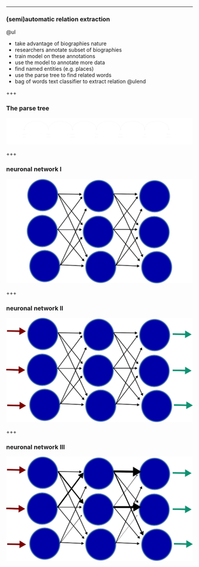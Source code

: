 ---
### (semi)automatic relation extraction
@ul
- take advantage of biographies nature
- researchers annotate subset of biographies
- train model on these annotations
- use the model to annotate more data
- find named entities (e.g. places)
- use the parse tree to find related words
- bag of words text classifier to extract relation
@ulend

+++
### The parse tree
![Parse tree](images/displacy.svg)

+++
### neuronal network I
![Neuronal Network I](images/neuronal_net_v3_step1.svg)

+++
### neuronal network II
![Neuronal network III](images/neuronal_net_v3_step2.svg)

+++
### neuronal network III
![Neuronal network III](images/neuronal_net_v3_step3.svg)
